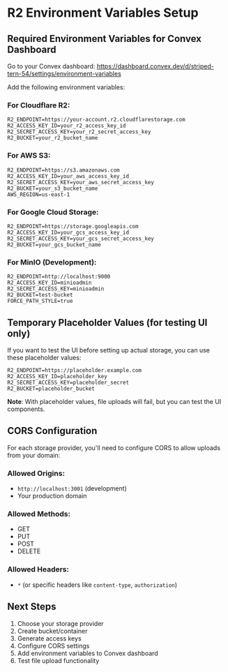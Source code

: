 # R2 Environment Variables Setup

## Required Environment Variables for Convex Dashboard

Go to your Convex dashboard: https://dashboard.convex.dev/d/striped-tern-54/settings/environment-variables

Add the following environment variables:

### For Cloudflare R2:
```
R2_ENDPOINT=https://your-account.r2.cloudflarestorage.com
R2_ACCESS_KEY_ID=your_r2_access_key_id
R2_SECRET_ACCESS_KEY=your_r2_secret_access_key
R2_BUCKET=your_r2_bucket_name
```

### For AWS S3:
```
R2_ENDPOINT=https://s3.amazonaws.com
R2_ACCESS_KEY_ID=your_aws_access_key_id
R2_SECRET_ACCESS_KEY=your_aws_secret_access_key
R2_BUCKET=your_s3_bucket_name
AWS_REGION=us-east-1
```

### For Google Cloud Storage:
```
R2_ENDPOINT=https://storage.googleapis.com
R2_ACCESS_KEY_ID=your_gcs_access_key_id
R2_SECRET_ACCESS_KEY=your_gcs_secret_access_key
R2_BUCKET=your_gcs_bucket_name
```

### For MinIO (Development):
```
R2_ENDPOINT=http://localhost:9000
R2_ACCESS_KEY_ID=minioadmin
R2_SECRET_ACCESS_KEY=minioadmin
R2_BUCKET=test-bucket
FORCE_PATH_STYLE=true
```

## Temporary Placeholder Values (for testing UI only)

If you want to test the UI before setting up actual storage, you can use these placeholder values:

```
R2_ENDPOINT=https://placeholder.example.com
R2_ACCESS_KEY_ID=placeholder_key
R2_SECRET_ACCESS_KEY=placeholder_secret
R2_BUCKET=placeholder_bucket
```

**Note**: With placeholder values, file uploads will fail, but you can test the UI components.

## CORS Configuration

For each storage provider, you'll need to configure CORS to allow uploads from your domain:

### Allowed Origins:
- `http://localhost:3001` (development)
- Your production domain

### Allowed Methods:
- GET
- PUT
- POST
- DELETE

### Allowed Headers:
- `*` (or specific headers like `content-type`, `authorization`)

## Next Steps

1. Choose your storage provider
2. Create bucket/container
3. Generate access keys
4. Configure CORS settings
5. Add environment variables to Convex dashboard
6. Test file upload functionality